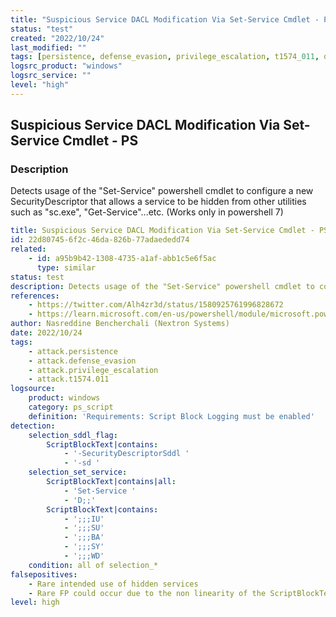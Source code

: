 ```yaml
---
title: "Suspicious Service DACL Modification Via Set-Service Cmdlet - PS"
status: "test"
created: "2022/10/24"
last_modified: ""
tags: [persistence, defense_evasion, privilege_escalation, t1574_011, detection_rule]
logsrc_product: "windows"
logsrc_service: ""
level: "high"
---
```


## Suspicious Service DACL Modification Via Set-Service Cmdlet - PS

### Description

Detects usage of the "Set-Service" powershell cmdlet to configure a new SecurityDescriptor that allows a service to be hidden from other utilities such as "sc.exe", "Get-Service"...etc. (Works only in powershell 7)

```yml
title: Suspicious Service DACL Modification Via Set-Service Cmdlet - PS
id: 22d80745-6f2c-46da-826b-77adaededd74
related:
    - id: a95b9b42-1308-4735-a1af-abb1c5e6f5ac
      type: similar
status: test
description: Detects usage of the "Set-Service" powershell cmdlet to configure a new SecurityDescriptor that allows a service to be hidden from other utilities such as "sc.exe", "Get-Service"...etc. (Works only in powershell 7)
references:
    - https://twitter.com/Alh4zr3d/status/1580925761996828672
    - https://learn.microsoft.com/en-us/powershell/module/microsoft.powershell.management/set-service?view=powershell-7.2
author: Nasreddine Bencherchali (Nextron Systems)
date: 2022/10/24
tags:
    - attack.persistence
    - attack.defense_evasion
    - attack.privilege_escalation
    - attack.t1574.011
logsource:
    product: windows
    category: ps_script
    definition: 'Requirements: Script Block Logging must be enabled'
detection:
    selection_sddl_flag:
        ScriptBlockText|contains:
            - '-SecurityDescriptorSddl '
            - '-sd '
    selection_set_service:
        ScriptBlockText|contains|all:
            - 'Set-Service '
            - 'D;;'
        ScriptBlockText|contains:
            - ';;;IU'
            - ';;;SU'
            - ';;;BA'
            - ';;;SY'
            - ';;;WD'
    condition: all of selection_*
falsepositives:
    - Rare intended use of hidden services
    - Rare FP could occur due to the non linearity of the ScriptBlockText log
level: high

```
